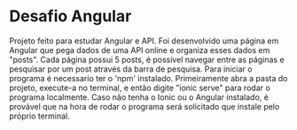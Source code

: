 # Desafio Angular
Projeto feito para estudar Angular e API. 
Foi desenvolvido uma página em Angular que pega dados de uma API online e organiza esses dados em "posts". Cada página possui 5 posts, é possível navegar entre as páginas e pesquisar por um post através da barra de pesquisa.
Para iniciar o programa é necessario ter o 'npm' instalado. Primeiramente abra a pasta do projeto, execute-a no terminal, e então digite "ionic serve" para rodar o programa localmente. Caso não tenha o Ionic ou o Angular instalado, é provável que na hora de rodar o programa será solicitado que instale pelo próprio terminal.
